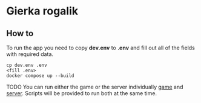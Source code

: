# Gierka rogalik

## How to

To run the app you need to copy **dev.env** to **.env** and fill out all of the fields with required data.

```
cp dev.env .env
<fill .env>
docker compose up --build
```

TODO
You can run either the game or the server individually [game](game/README.md) and [server](server/README.md). Scripts will be provided to run both at the same time.

